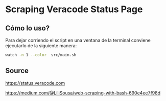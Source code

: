 # Scraping Veracode Status Page

## Cómo lo uso?

Para dejar corriendo el script en una ventana de la terminal conviene ejecutarlo de la siguiente manera:

```bash
watch -n 1 --color  src/main.sh
```


## Source

https://status.veracode.com

https://medium.com/@LiliSousa/web-scraping-with-bash-690e4ee7f98d
